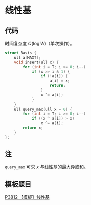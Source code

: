 # 线性基

## 代码

时间复杂度 $O(\log W)$（单次操作）。

```cpp
struct Basis {
    ull a[MAXT];
    void insert(ull x) {
        for (int i = T; i >= 0; i--)
            if (x >> i & 1) {
                if (!a[i]) {
                    a[i] = x;
                    return;
                }
                x ^= a[i];
            }
    }
    ull query_max(ull x = 0) {
        for (int i = T; i >= 0; i--)
            if ((x ^ a[i]) > x)
                x ^= a[i];
        return x;
    }
};
```

## 注

`query_max` 可求 $x$ 与线性基的最大异或和。

## 模板题目

[P3812 【模板】线性基](https://www.luogu.com.cn/problem/P3812)

